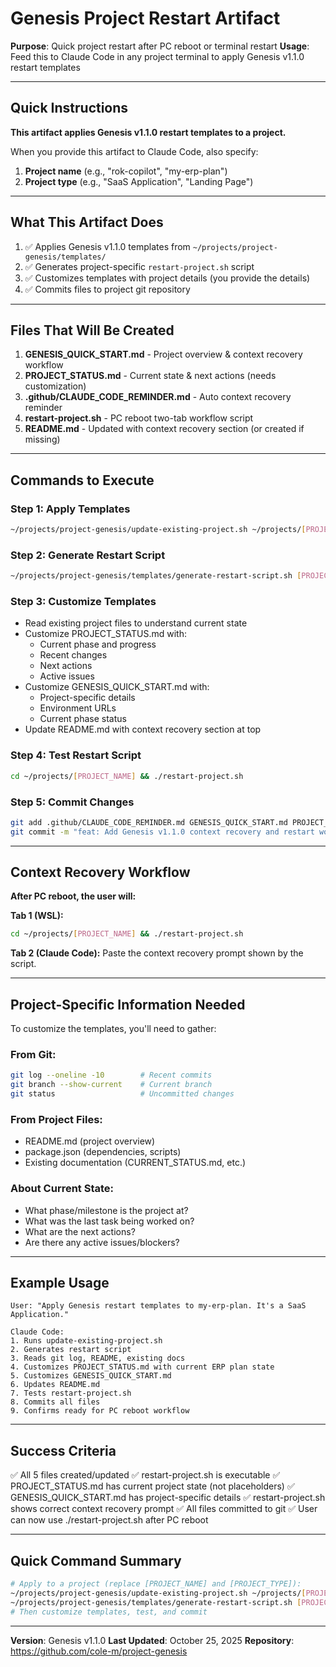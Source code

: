 # Genesis Project Restart Artifact

**Purpose**: Quick project restart after PC reboot or terminal restart
**Usage**: Feed this to Claude Code in any project terminal to apply Genesis v1.1.0 restart templates

---

## Quick Instructions

**This artifact applies Genesis v1.1.0 restart templates to a project.**

When you provide this artifact to Claude Code, also specify:
1. **Project name** (e.g., "rok-copilot", "my-erp-plan")
2. **Project type** (e.g., "SaaS Application", "Landing Page")

---

## What This Artifact Does

1. ✅ Applies Genesis v1.1.0 templates from `~/projects/project-genesis/templates/`
2. ✅ Generates project-specific `restart-project.sh` script
3. ✅ Customizes templates with project details (you provide the details)
4. ✅ Commits files to project git repository

---

## Files That Will Be Created

1. **GENESIS_QUICK_START.md** - Project overview & context recovery workflow
2. **PROJECT_STATUS.md** - Current state & next actions (needs customization)
3. **.github/CLAUDE_CODE_REMINDER.md** - Auto context recovery reminder
4. **restart-project.sh** - PC reboot two-tab workflow script
5. **README.md** - Updated with context recovery section (or created if missing)

---

## Commands to Execute

### Step 1: Apply Templates
```bash
~/projects/project-genesis/update-existing-project.sh ~/projects/[PROJECT_NAME]
```

### Step 2: Generate Restart Script
```bash
~/projects/project-genesis/templates/generate-restart-script.sh [PROJECT_NAME] "[PROJECT_TYPE]"
```

### Step 3: Customize Templates
- Read existing project files to understand current state
- Customize PROJECT_STATUS.md with:
  - Current phase and progress
  - Recent changes
  - Next actions
  - Active issues
- Customize GENESIS_QUICK_START.md with:
  - Project-specific details
  - Environment URLs
  - Current phase status
- Update README.md with context recovery section at top

### Step 4: Test Restart Script
```bash
cd ~/projects/[PROJECT_NAME] && ./restart-project.sh
```

### Step 5: Commit Changes
```bash
git add .github/CLAUDE_CODE_REMINDER.md GENESIS_QUICK_START.md PROJECT_STATUS.md restart-project.sh README.md
git commit -m "feat: Add Genesis v1.1.0 context recovery and restart workflow"
```

---

## Context Recovery Workflow

**After PC reboot, the user will:**

**Tab 1 (WSL):**
```bash
cd ~/projects/[PROJECT_NAME] && ./restart-project.sh
```

**Tab 2 (Claude Code):**
Paste the context recovery prompt shown by the script.

---

## Project-Specific Information Needed

To customize the templates, you'll need to gather:

### From Git:
```bash
git log --oneline -10        # Recent commits
git branch --show-current    # Current branch
git status                   # Uncommitted changes
```

### From Project Files:
- README.md (project overview)
- package.json (dependencies, scripts)
- Existing documentation (CURRENT_STATUS.md, etc.)

### About Current State:
- What phase/milestone is the project at?
- What was the last task being worked on?
- What are the next actions?
- Are there any active issues/blockers?

---

## Example Usage

```
User: "Apply Genesis restart templates to my-erp-plan. It's a SaaS Application."

Claude Code:
1. Runs update-existing-project.sh
2. Generates restart script
3. Reads git log, README, existing docs
4. Customizes PROJECT_STATUS.md with current ERP plan state
5. Customizes GENESIS_QUICK_START.md
6. Updates README.md
7. Tests restart-project.sh
8. Commits all files
9. Confirms ready for PC reboot workflow
```

---

## Success Criteria

✅ All 5 files created/updated
✅ restart-project.sh is executable
✅ PROJECT_STATUS.md has current project state (not placeholders)
✅ GENESIS_QUICK_START.md has project-specific details
✅ restart-project.sh shows correct context recovery prompt
✅ All files committed to git
✅ User can now use ./restart-project.sh after PC reboot

---

## Quick Command Summary

```bash
# Apply to a project (replace [PROJECT_NAME] and [PROJECT_TYPE]):
~/projects/project-genesis/update-existing-project.sh ~/projects/[PROJECT_NAME]
~/projects/project-genesis/templates/generate-restart-script.sh [PROJECT_NAME] "[PROJECT_TYPE]"
# Then customize templates, test, and commit
```

---

**Version**: Genesis v1.1.0
**Last Updated**: October 25, 2025
**Repository**: https://github.com/cole-m/project-genesis

